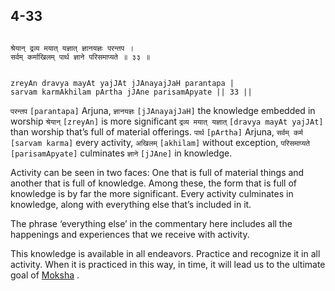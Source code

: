 ## 4-33


```shloka-sa

श्रेयान् द्रव्य मयात् यज्ञात् ज्ञानयज्ञः परन्तप ।
सर्वम् कर्माखिलम् पार्थ ज्ञाने परिसमाप्यते ॥ ३३ ॥

```
```shloka-sa-hk

zreyAn dravya mayAt yajJAt jJAnayajJaH parantapa |
sarvam karmAkhilam pArtha jJAne parisamApyate || 33 ||

```
`परन्तप` `[parantapa]` Arjuna, `ज्ञानयज्ञः` `[jJAnayajJaH]` the knowledge embedded in worship `श्रेयान्` `[zreyAn]` is more significant `द्रव्य मयात् यज्ञात्` `[dravya mayAt yajJAt]` than worship that’s full of material offerings. `पार्थ` `[pArtha]` Arjuna, `सर्वम् कर्म` `[sarvam karma]` every activity, `अखिलम्` `[akhilam]` without exception, `परिसमाप्यते` `[parisamApyate]` culminates `ज्ञाने` `[jJAne]` in knowledge.



Activity can be seen in two faces: One that is full of material things and another that is full of knowledge. Among these, the form that is full of knowledge is by far the more significant. Every activity culminates in knowledge, along with everything else that’s included in it.

The phrase ‘everything else’ in the commentary here includes all the happenings and experiences that we receive with activity.

This knowledge is available in all endeavors. Practice and recognize it in all activity. When it is practiced in this way, in time, it will lead us to the ultimate goal of 
[Moksha](Moksha)
.


